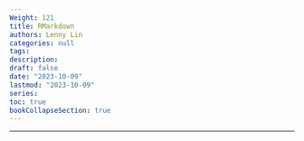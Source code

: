```yaml
---
Weight: 121
title: RMarkdown
authors: Lenny Lin
categories: null
tags: 
description: 
draft: false
date: "2023-10-09"
lastmod: "2023-10-09"
series:
toc: true
bookCollapseSection: true
---
```



<!--more-->

---



